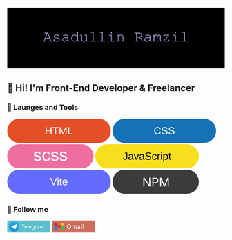 ![Header](https://github.com/RamzilAsadullinXd/RamzilAsadullinXd/blob/main/assets/bg.jpg)

## 👋 Hi! I'm Front-End Developer & Freelancer

### 📖 Launges and Tools
  ![Html](./assets/badges/html.svg)
  ![Css](./assets/badges/css.svg)
  ![Scss](./assets/badges/scss.svg)
  ![Javascript](./assets/badges/js.svg)
  ![Vite](./assets/badges/vite.svg)
  ![Npm](./assets/badges/npm.svg)

### 🔗 Follow me

[![Telegram](./assets/social/telegram.png)](https://t.me/AsadullinRamzil)
[![Gmail](./assets/social/gmail.png)](https://mail.google.com/mail/?view=cm&fs=1&to=asadullinramzil0@gmail.com)